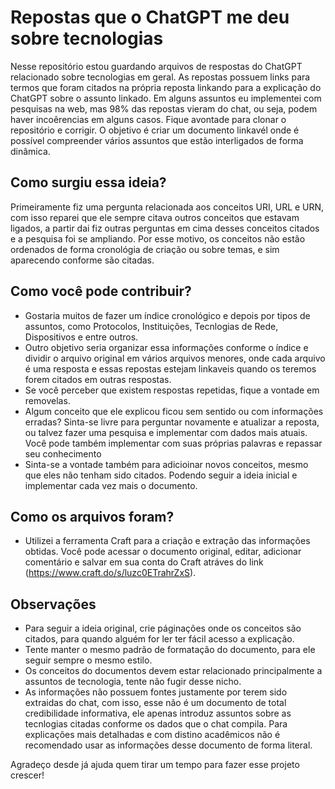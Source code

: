# Repostas que o ChatGPT me deu sobre tecnologias

Nesse repositório estou guardando arquivos de respostas do ChatGPT relacionado sobre tecnologias em geral. As repostas possuem links para termos que foram citados na própria reposta linkando para a explicação do ChatGPT sobre o assunto linkado. Em alguns assuntos eu implementei com pesquisas na web, mas 98% das repostas vieram do chat, ou seja, podem haver incoêrencias em alguns casos. Fique avontade para clonar o repositório e corrigir. O objetivo é criar um documento linkavél onde é possível compreender vários assuntos que estão interligados de forma dinâmica.

## Como surgiu essa ideia?

Primeiramente fiz uma pergunta relacionada aos conceitos URI, URL e URN, com isso reparei que ele sempre citava outros conceitos que estavam ligados, a partir dai fiz outras perguntas em cima desses conceitos citados e a pesquisa foi se ampliando. Por esse motivo, os conceitos não estão ordenados de forma cronológia de criação ou sobre temas, e sim aparecendo conforme são citadas. 

## Como você pode contribuir?

- Gostaria muitos de fazer um índice cronológico e depois por tipos de assuntos, como Protocolos, Instituições, Tecnlogias de Rede, Dispositivos e entre outros.
- Outro objetivo seria organizar essa informações conforme o índice e dividir o arquivo original em vários arquivos menores, onde cada arquivo é uma resposta e essas repostas estejam linkaveis quando os teremos forem citados em outras respostas.
- Se você perceber que existem respostas repetidas, fique a vontade em removelas.
- Algum conceito que ele explicou ficou sem sentido ou com informações erradas? Sinta-se livre para perguntar novamente e atualizar a reposta, ou talvez fazer uma pesquisa e implementar com dados mais atuais. Você pode também implementar com suas próprias palavras e repassar seu conhecimento
- Sinta-se a vontade também para adicioinar novos conceitos, mesmo que eles não tenham sido citados. Podendo seguir a ideia inicial e implementar cada vez mais o documento.

## Como os arquivos foram?
- Utilizei a ferramenta Craft para a criação e extração das informações obtidas. Você pode acessar o documento original, editar, adicionar comentário e salvar em sua conta do Craft atráves do link (https://www.craft.do/s/luzc0ETrahrZxS).

## Observações

- Para seguir a ideia original, crie páginações onde os conceitos são citados, para quando alguém for ler ter fácil acesso a explicação.
- Tente manter o mesmo padrão de formatação do documento, para ele seguir sempre o mesmo estilo.
- Os conceitos do documentos devem estar relacionado principalmente a assuntos de tecnologia, tente não fugir desse nicho.
- As informações não possuem fontes justamente por terem sido extraidas do chat, com isso, esse não é um documento de total credibilidade informativa, ele apenas introduz assuntos sobre as tecnlogias citadas conforme os dados que o chat compila. Para explicações mais detalhadas e com distino acadêmicos não é recomendado usar as informações desse documento de forma literal.

Agradeço desde já ajuda quem tirar um tempo para fazer esse projeto crescer!
